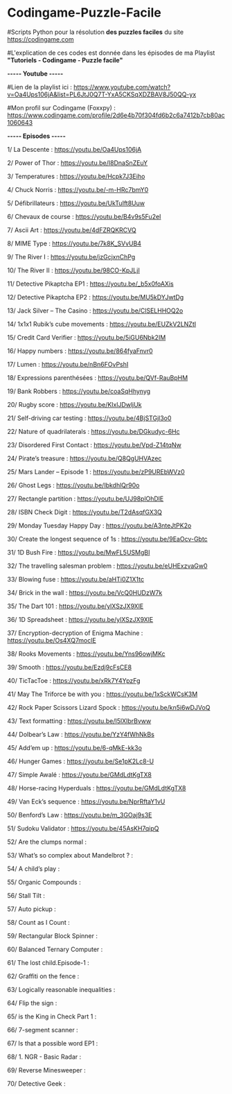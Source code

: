 # Codingame-Puzzle-Facile
#Scripts Python pour la résolution **des puzzles faciles** du site https://codingame.com

#L'explication de ces codes est donnée dans les épisodes de ma Playlist **"Tutoriels - Codingame - Puzzle facile"**

**----- Youtube -----**

#Lien de la playlist ici : https://www.youtube.com/watch?v=Oa4Ups106jA&list=PL6JtJ0Q7T-YxA5CKSqXDZBAV8J50QQ-yx

#Mon profil sur Codingame (Foxxpy) : https://www.codingame.com/profile/2d6e4b70f304fd6b2c6a7412b7cb80ac1060643

**----- Episodes -----**

1/	La Descente : https://youtu.be/Oa4Ups106jA

2/	Power of Thor : https://youtu.be/I8DnaSnZEuY

3/	Temperatures : https://youtu.be/Hcpk7J3Eiho

4/	Chuck Norris : https://youtu.be/-m-HRc7bmY0

5/	Défibrillateurs : https://youtu.be/UkTuIft8Uuw

6/	Chevaux de course : https://youtu.be/B4v9s5Fu2eI

7/	Ascii Art : https://youtu.be/4dFZRQKRCVQ

8/	MIME Type : https://youtu.be/7k8K_SVvUB4

9/	The River I : https://youtu.be/jzGcjxnChPg

10/	The River II : https://youtu.be/98CO-KpJLjI

11/	Detective Pikaptcha EP1 : https://youtu.be/_b5x0foAXis

12/	Detective Pikaptcha EP2 : https://youtu.be/MU5kDYJwtDg

13/	Jack Silver – The Casino : https://youtu.be/ClSELHHOQ2o

14/	1x1x1 Rubik’s cube movements : https://youtu.be/EUZkV2LNZtI

15/	Credit Card Verifier : https://youtu.be/5iGU6Nbk2IM

16/	Happy numbers : https://youtu.be/864fyaFnvr0

17/	Lumen : https://youtu.be/nBn6FOvPshI

18/	Expressions parenthésées : https://youtu.be/QVf-RauBpHM

19/	Bank Robbers : https://youtu.be/coaSqHhynyg

20/	Rugby score : https://youtu.be/KIxlJDwljUk

21/	Self-driving car testing : https://youtu.be/4BjSTGjl3o0

22/	Nature of quadrilaterals : https://youtu.be/DGkudyc-6Hc

23/	Disordered First Contact : https://youtu.be/Vpd-Z14tqNw

24/	Pirate’s treasure : https://youtu.be/Q8QgUHVAzec

25/	Mars Lander – Episode 1 : https://youtu.be/zP9UREbWVz0

26/	Ghost Legs : https://youtu.be/IbkdhlQr90o

27/	Rectangle partition : https://youtu.be/UJ98plOhDlE

28/	ISBN Check Digit : https://youtu.be/T2dAsqfGX3Q

29/	Monday Tuesday Happy Day : https://youtu.be/A3nteJtPK2o

30/	Create the longest sequence of 1s : https://youtu.be/9EaOcv-Gbtc

31/	1D Bush Fire : https://youtu.be/MwFL5USMgBI

32/	The travelling salesman problem : https://youtu.be/eUHExzvaGw0

33/	Blowing fuse : https://youtu.be/aHTi0Z1X1tc

34/	Brick in the wall : https://youtu.be/VcQ0HUDzW7k

35/	The Dart 101 : https://youtu.be/ylXSzJX9XlE

36/	1D Spreadsheet : https://youtu.be/ylXSzJX9XlE

37/	Encryption-decryption of Enigma Machine : https://youtu.be/Os4XQ7moclE

38/	Rooks Movements : https://youtu.be/Yns96owjMKc

39/	Smooth : https://youtu.be/Ezdj9cFsCE8

40/	TicTacToe : https://youtu.be/xRk7Y4YpzFg

41/	May The Triforce be with you : https://youtu.be/1xSckWCsK3M

42/	Rock Paper Scissors Lizard Spock : https://youtu.be/kn5i6wDJVoQ

43/	Text formatting : https://youtu.be/I5lXIbrBvww

44/	Dolbear’s Law : https://youtu.be/YzY4fWhNkBs

45/	Add’em up : https://youtu.be/6-qMkE-kk3o

46/	Hunger Games : https://youtu.be/Se1pK2Lc8-U

47/	Simple Awalé : https://youtu.be/GMdLdtKgTX8

48/	Horse-racing Hyperduals : https://youtu.be/GMdLdtKgTX8

49/	Van Eck’s sequence : https://youtu.be/NprRftaY1vU

50/	Benford’s Law : https://youtu.be/m_3GOaj9s3E

51/	Sudoku Validator : https://youtu.be/45AsKH7qipQ

52/	Are the clumps normal :

53/	What’s so complex about Mandelbrot ? :

54/	A child’s play :

55/	Organic Compounds :

56/	Stall Tilt :

57/	Auto pickup :

58/	Count as I Count :

59/	Rectangular Block Spinner :

60/	Balanced Ternary Computer :

61/	The lost child.Episode-1 :

62/	Graffiti on the fence :

63/ Logically reasonable inequalities :

64/ Flip the sign :

65/ is the King in Check Part 1 :

66/ 7-segment scanner :

67/ Is that a possible word EP1 :

68/ 1. NGR - Basic Radar :

69/ Reverse Minesweeper :

70/ Detective Geek :
